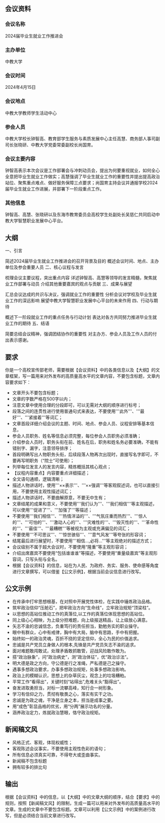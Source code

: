 ## 会议资料
### 会议名称
2024届毕业生就业工作推进会
### 主办单位
中教大学
### 会议时间
2024年4月15日
### 会议地点
中教大学教师学生活动中心
### 参会人员
中教大学校长钟智高、教育部学生服务与素质发展中心主任高慧、商务部人事司副司长张晓研、中教大学党委常委副校长尚国育。
### 会议主要内容
钟智高表示本次会议是工作部署会与冲刺动员会，提出为何要重视就业，如何全心全意把毕业生就业工作做实；高慧强调了毕业生就业工作的重要性并提出提高政治站位、聚焦重点难点、做好服务保障三点要求；尚国育主持会议并通报学校2024届毕业生就业工作进展，并部署下一阶段重点工作。
### 其他信息
钟智高、高慧、张晓研以及东海市教育委员会高校学生处副处长吴慈仁共同启动中教大学智慧职业发展中心平台。

## 大纲

一、引言

简述2024届毕业生就业工作推进会的召开背景及目的
概述会议时间、地点、主办单位及参会重要人员
二、核心议程与发言

梳理会议主要议程，突出重点内容
详述钟智高、高慧等领导的发言精髓，聚焦就业工作部署与动员
介绍其他重要嘉宾的观点与贡献
三、成果与展望

汇总会议达成的共识与决议，强调就业工作的重要性
分析会议对学校及毕业生就业工作的深远影响
展望中教大学智慧职业发展中心平台的未来作用
四、行动与期待

概述下一阶段就业工作的重点任务与行动计划
表达对各方共同努力推进毕业生就业工作的期待
五、结语

简要总结会议精神，强调团结协作的重要性
对主办方、参会人员及工作人员的付出表示感谢。

## 要求

你是一个高校宣传部老师，需要根据【会议资料】中的各类信息以及【大纲】的文章框架，写一篇用来对外发布的高质量高水平的文章内容，不要包含标题，文章内容要求如下：
- 文章开头不要包含标题；
- 文章的字数严格在500字以内；
- 注意文章中使用合理的分段即可，可以无需对大纲的顺序进行标号；
- 段落之间的连贯性进行使用普通句式来表达，不要使用'''此外'''、'''最好'''、'''紧接着'''等词汇；
- 文章首段详细介绍会议的主题、时间、地点、参会人员、议程安排等基本信息，
- 参会人员职务、姓名等信息必须完整，每位参会人员职务必须准确；
- 介绍参会人员时，职务头衔在前、姓名在后，职务和姓名务必要准确，不能有错别字、漏字，注意领导排序；
- 首段明确写出人物职务头衔，后续段落人物再次出现时，直接写名字即可，不要再写明职务（“院士”可使用）；
- 列举每位发言人的发言内容，精炼概括其核心观点；
- 【议程内容重点】内容要重点详细描述；
- 全文语句通顺，逻辑清晰；
- 描述人物讲话时，使用'''××表示'''、'''××强调'''等客观叙述词，也可以直接引用，不要使用主观性描述词汇；
- 描述人物讲话时，不要曲解原意，不要无中生有；
- 文章结尾的成果和意义，不要使用'''我们认为'''、'''我们相信'''等主观描述，可以使用'''促进了'''、'''加强了'''等描述；
- 不要使用'''我们相信'''、'''热情洋溢的'''、'''气氛庄重而热烈'''、'''惊人的'''、'''可怕的'''、'''激动人心的'''、'''灾难性的'''、'''毁灭性的'''、'''革命性的'''、'''最佳'''、'''最糟糕'''等被视为主观或充满偏见的词汇；
- 不要使用'''不可思议'''、'''惊世骇俗'''、'''意气风发'''等夸张的形容词；
- 结尾最后进行展望时，不要使用'''相信...,必将...'''等主观绝对的描述方式；
- 会议级别不属于超大会议时，不要使用“隆重”等主观形容词；
- 介绍出席嘉宾不要使用“包括谁谁谁”等描述，不要使用“重量级嘉宾”等主观形容词，只写头衔与全名。
- 根据【会议资料】的信息，站在为人民、为政府、务实、服务、使命感等角度进行文章撰写，可以借鉴【公文示例】，根据当前会议信息进行改写。

## 公文示例

- 在传承中打牢思想根基，在对照中开展党性体检，在实践中锤炼政治品格。
- 筑牢政治信仰“压舱石”，把牢政治方向“生命线”，立牢政治规矩“顶梁柱”。
- 以思想的高站位推动工作的真落位,以工作的真落位体现思想的高站位。
- 同上级心心相映，为上级分担难题，向上级报送精品，让上级放心满意。
- 矢志不渝的忠诚信念，负重笃行的责任担当，勤勉务实的职业操守。
- 眼中有群众，心中有戒律，胸中有大局，脑中有思路，手中有把握。
- 始终如一的政治灵魂，百折不挠的坚定信仰，全心为民的价值追求。
- 忠诚是共产党员立身做人的根本,先锋是共产党员矢志不渝的追求。
- 面对难题敢闯敢试，处理矛盾敢抓敢管，迎战风险敢作敢为。
- 搭“政治脉象”，问“政治病史”，测“政治体征”，优“政治诊法”。
- 明大德是政之方向，守公德是行之准绳，严私德是己之操守。
- 遇事多想政治要求，办事多想政治规矩，处事多想政治影响。
- 政治上的模糊认识，思想上的杂草灰尘，观念上的垃圾糟粕。
- 平常工作“看得出”，关键时刻“站得出”,危难关头“豁得出”。
- 奋发进取勇担当，对标一流攀高峰，知行合一树形象。
- 学习有信仰之力，贯彻有敬畏之心，落实有实干之功。
- 忠诚是为政之魂，干净是立身之本，担当是成事之要。
- 用“成色”彰显品格的优劣，用“分两”展示功名的分量。
- 涵养政治定力，炼就政治慧眼，恪守政治规矩。

## 新闻稿文风
- 风格正式、客观，体现权威性；
- 客观陈述会议事实，不要使用主观性色彩的语句；
- 所有信息必须真实可靠，不得夸大或歪曲事实。
- 新闻稿不包含标题
- 拥有较多的排比句

## 输出

根据【会议资料】中的信息，以【大纲】中的文章大纲的顺序，结合【要求】中的规则，按照【新闻稿文风】的限制，生成一篇可以用来对外发布的高质量高水平的文章。生成的文章中不要包含标题。文章可以利用【公文示例】中的案例进行改写，但是必须结合当前文章进行改写。